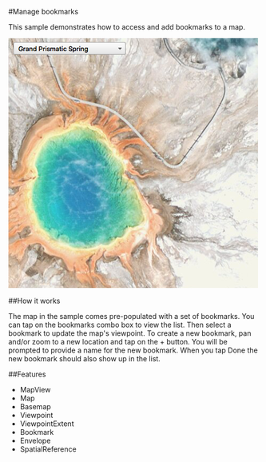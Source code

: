 #Manage bookmarks

This sample demonstrates how to access and add bookmarks to a map.

![](screenshot.png)

##How it works

The map in the sample comes pre-populated with a set of bookmarks. You can tap on the bookmarks combo box to view the list. Then select a bookmark to update the map's viewpoint. To create a new bookmark, pan and/or zoom to a new location and tap on the + button. You will be prompted to provide a name for the new bookmark. When you tap Done the new bookmark should also show up in the list.

##Features
- MapView
- Map
- Basemap
- Viewpoint
- ViewpointExtent
- Bookmark
- Envelope
- SpatialReference
